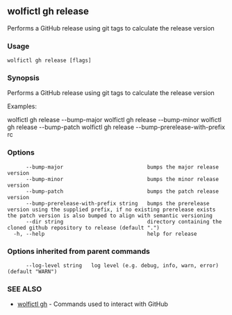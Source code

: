 ## wolfictl gh release

Performs a GitHub release using git tags to calculate the release version

### Usage

```
wolfictl gh release [flags]
```

### Synopsis

Performs a GitHub release using git tags to calculate the release version

Examples:

wolfictl gh release --bump-major
wolfictl gh release --bump-minor
wolfictl gh release --bump-patch
wolfictl gh release --bump-prerelease-with-prefix rc


### Options

```
      --bump-major                           bumps the major release version
      --bump-minor                           bumps the minor release version
      --bump-patch                           bumps the patch release version
      --bump-prerelease-with-prefix string   bumps the prerelease version using the supplied prefix, if no existing prerelease exists the patch version is also bumped to align with semantic versioning
      --dir string                           directory containing the cloned github repository to release (default ".")
  -h, --help                                 help for release
```

### Options inherited from parent commands

```
      --log-level string   log level (e.g. debug, info, warn, error) (default "WARN")
```

### SEE ALSO

* [wolfictl gh](wolfictl_gh.md)	 - Commands used to interact with GitHub


